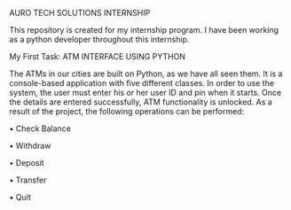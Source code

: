 AURO TECH SOLUTIONS INTERNSHIP

This repository is created for my internship program. I have been working as a python developer throughout this internship.

My First Task: ATM INTERFACE USING PYTHON

The ATMs in our cities are built on Python, as we have all seen them. It is a console-based application with five different classes. In order to use the system, the user must enter his or her user ID and pin when it starts. Once the details are entered successfully, ATM functionality is unlocked. As a result of the project, the following operations can be performed:

• Check Balance

• Withdraw

• Deposit

• Transfer

• Quit

 
